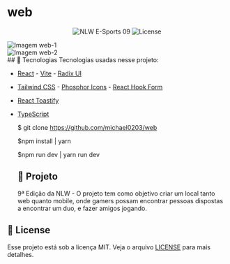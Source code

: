 # web

<!DOCTYPE html>
<html>
<body>

<p align="center">
  <img src="https://img.shields.io/badge/NLW-09-blueviolet" alt="NLW E-Sports 09" />
  <img  src="https://img.shields.io/badge/license-MIT-blueviolet" alt="License">   
</p>
  
<section> 
  <div>
    <img src="https://github.com/michael0203/web/blob/main/web-1-f-PhotoRoom.png" alt="Imagem web-1" />
  </div>

  <div>
    <img src="https://github.com/michael0203/web/blob/main/web-2-f-PhotoRoom.png" alt="Imagem web-2" />
  </div>
</section>
  
<section>
 ## 🚀 Tecnologias
Tecnologias usadas nesse projeto:
  
- [React](https://reactjs.org) - [Vite](https://vitejs.dev/) - [Radix UI](https://www.radix-ui.com/)
- [Tailwind CSS](https://tailwindcss.com/) - [Phosphor Icons](https://phosphoricons.com/) - [React Hook Form](https://react-hook-form.com/)
- [React Toastify](https://www.npmjs.com/package/react-toastify)
- [TypeScript](https://www.typescriptlang.org/)
  
  $ git clone https://github.com/michael0203/web
  
  $npm install | yarn
  
  $npm run dev | yarn run dev
  
  ## 📖 Projeto
  
  9ª Edição da NLW - O projeto tem como objetivo criar um local tanto web quanto mobile, onde gamers possam encontrar pessoas dispostas a encontrar um duo, e fazer amigos jogando.
  
  </section>

  ## 📝 License

  Esse projeto está sob a licença MIT. Veja o arquivo [LICENSE](LICENSE.md) para mais detalhes.
  </body>
  </html>
